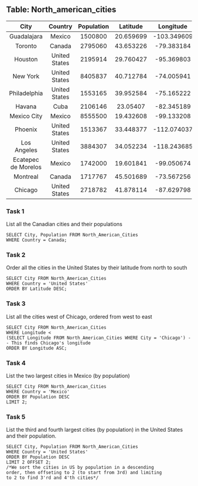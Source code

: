 ## Table: North_american_cities

|City               |Country      |Population|Latitude |Longitude  |
|:-----------------:|:-----------:|:--------:|:-------:|:---------:|
|Guadalajara        |Mexico       |1500800   |20.659699|-103.349609|
|Toronto            |Canada       |2795060   |43.653226|-79.383184 |
|Houston            |United States|2195914   |29.760427|-95.369803 |
|New York           |United States|8405837   |40.712784|-74.005941 |
|Philadelphia       |United States|1553165   |39.952584|-75.165222 |
|Havana             |Cuba         |2106146   |23.05407 |-82.345189 |
|Mexico City        |Mexico       |8555500   |19.432608|-99.133208 |
|Phoenix            |United States|1513367   |33.448377|-112.074037|
|Los Angeles        |United States|3884307   |34.052234|-118.243685|
|Ecatepec de Morelos|Mexico       |1742000   |19.601841|-99.050674 |
|Montreal           |Canada       |1717767   |45.501689|-73.567256 |
|Chicago            |United States|2718782   |41.878114|-87.629798 |

### Task 1

List all the Canadian cities and their populations

```
SELECT City, Population FROM North_American_Cities
WHERE Country = Canada;
```

### Task 2

Order all the cities in the United States by their latitude from north to south

```
SELECT City FROM North_American_Cities
WHERE Country = 'United States'
ORDER BY Latitude DESC;
```

### Task 3

List all the cities west of Chicago, ordered from west to east

```
SELECT City FROM North_American_Cities
WHERE Longitude <
(SELECT Longitude FROM North_American_Cities WHERE City = 'Chicago') -- This finds Chicago's longitude
ORDER BY Longitude ASC;
```

### Task 4

List the two largest cities in Mexico (by population)

```
SELECT City FROM North_American_Cities
WHERE Country = 'Mexico'
ORDER BY Population DESC
LIMIT 2;
```

### Task 5

List the third and fourth largest cities (by population) in the United States and their population.

```
SELECT City, Population FROM North_American_Cities
WHERE Country = 'United States'
ORDER BY Population DESC
LIMIT 2 OFFSET 2;
/*We sort the cities in US by population in a descending
order, then offseting to 2 (to start from 3rd) and limiting
to 2 to find 3'rd and 4'th cities*/
```
